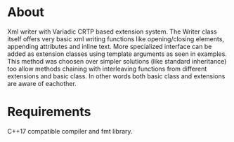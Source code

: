# About
Xml writer with Variadic CRTP based extension system. The Writer class itself offers very basic xml writing functions like opening/closing elements, appending attributes and inline text. More specialized interface can be added as extension classes using template arguments as seen in examples. This method was choosen over simpler solutions (like standard inheritance) too allow methods chaining with interleaving functions from different extensions and basic class. In other words both basic class and extensions are aware of eachother.

# Requirements
C++17 compatible compiler and fmt library.